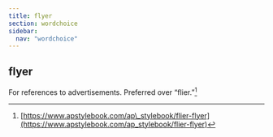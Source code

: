 ```yaml
---
title: flyer
section: wordchoice
sidebar:
  nav: "wordchoice"
---
```

## flyer

For references to advertisements. Preferred over “flier.”[^47]

[^47]: [https://www.apstylebook.com/ap\_stylebook/flier-flyer](https://www.apstylebook.com/ap_stylebook/flier-flyer)